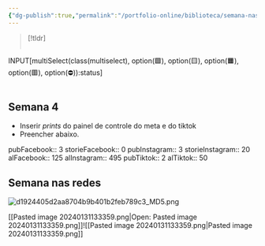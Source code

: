 ```yaml
---
{"dg-publish":true,"permalink":"/portfolio-online/biblioteca/semana-nas-redes/semana-nas-redes-4/","tags":["💼/🧮"],"created":"2024-02-14T12:36:18.284-03:00","updated":"2024-02-14T19:42:20.754-03:00"}
---
```



>[!tldr]
> ```meta-bind
INPUT[multiSelect(class(multiselect), option(🟩️), option(🟨️), option(🟧️), option(🟥️), option(⛔)):status]
> ```
>

## Semana 4

- Inserir *prints* do painel de controle do meta e do tiktok
- Preencher abaixo.

pubFacebook:: 3
storieFacebook:: 0
pubInstagram:: 3
storieInstagram:: 20
alFacebook:: 125
alInstagram:: 495
pubTiktok:: 2
alTiktok:: 50

## Semana nas redes

![d1924405d2aa8704b9b401b2feb789c3_MD5.png](/img/user/XX_Anexos/d1924405d2aa8704b9b401b2feb789c3_MD5.png)

[[Pasted image 20240131133359.png\|Open: Pasted image 20240131133359.png]]![[Pasted image 20240131133359.png\|Pasted image 20240131133359.png]]
